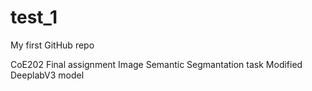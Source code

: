 # test_1
My first GitHub repo

CoE202 Final assignment
Image Semantic Segmantation task
Modified DeeplabV3 model